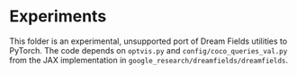 # Experiments

This folder is an experimental, unsupported port of Dream Fields utilities
to PyTorch. The code depends on `optvis.py` and `config/coco_queries_val.py`
from the JAX implementation in `google_research/dreamfields/dreamfields`.

